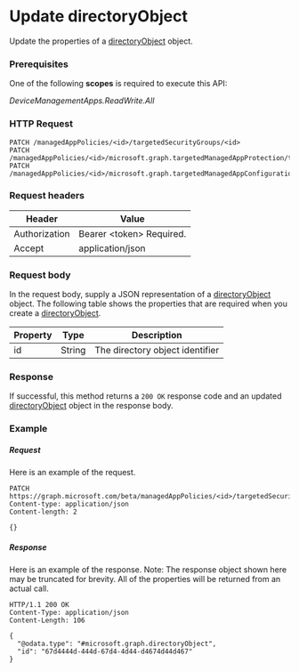 ﻿# Update directoryObject
Update the properties of a [directoryObject](../resources/intune_mam_directoryObject.md) object.
### Prerequisites
One of the following **scopes** is required to execute this API:

*DeviceManagementApps.ReadWrite.All*
### HTTP Request
<!-- {
  "blockType": "ignored"
}
-->
```http
PATCH /managedAppPolicies/<id>/targetedSecurityGroups/<id>
PATCH /managedAppPolicies/<id>/microsoft.graph.targetedManagedAppProtection/targetedSecurityGroups/<id>
PATCH /managedAppPolicies/<id>/microsoft.graph.targetedManagedAppConfiguration/targetedSecurityGroups/<id>
```

### Request headers
|Header|Value|
|---|---|
|Authorization|Bearer &lt;token&gt; Required.|
|Accept|application/json|

### Request body
In the request body, supply a JSON representation of a [directoryObject](../resources/intune_mam_directoryObject.md) object.
The following table shows the properties that are required when you create a [directoryObject](../resources/intune_mam_directoryObject.md).

|Property|Type|Description|
|---|---|---|
|id|String|The directory object identifier|



### Response
If successful, this method returns a `200 OK` response code and an updated [directoryObject](../resources/intune_mam_directoryObject.md) object in the response body.

### Example
##### Request
Here is an example of the request.
```http
PATCH https://graph.microsoft.com/beta/managedAppPolicies/<id>/targetedSecurityGroups/<id>
Content-type: application/json
Content-length: 2

{}
```

##### Response
Here is an example of the response. Note: The response object shown here may be truncated for brevity. All of the properties will be returned from an actual call.
```http
HTTP/1.1 200 OK
Content-Type: application/json
Content-Length: 106

{
  "@odata.type": "#microsoft.graph.directoryObject",
  "id": "67d4444d-444d-67d4-4d44-d4674d44d467"
}
```



